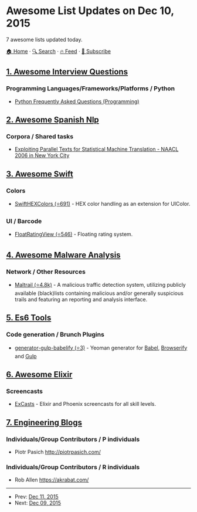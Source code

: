 # Awesome List Updates on Dec 10, 2015

7 awesome lists updated today.

[🏠 Home](/README.md) · [🔍 Search](https://www.trackawesomelist.com/search/) · [🔥 Feed](https://www.trackawesomelist.com/rss.xml) · [📮 Subscribe](https://trackawesomelist.us17.list-manage.com/subscribe?u=d2f0117aa829c83a63ec63c2f&id=36a103854c)



## [1. Awesome Interview Questions](/content/DopplerHQ/awesome-interview-questions/README.md)

### Programming Languages/Frameworks/Platforms / Python

*   [Python Frequently Asked Questions (Programming)](https://docs.python.org/2/faq/programming.html)

## [2. Awesome Spanish Nlp](/content/dav009/awesome-spanish-nlp/README.md)

### Corpora / Shared tasks

*   [Exploiting Parallel Texts for Statistical  Machine Translation -  NAACL 2006 in New York City](http://www.statmt.org/wmt06/shared-task/)

## [3. Awesome Swift](/content/matteocrippa/awesome-swift/README.md)

### Colors

*   [SwiftHEXColors (⭐691)](https://github.com/thii/SwiftHEXColors) - HEX color handling as an extension for UIColor.

### UI / Barcode

*   [FloatRatingView (⭐546)](https://github.com/glenyi/FloatRatingView) - Floating rating system.

## [4. Awesome Malware Analysis](/content/rshipp/awesome-malware-analysis/README.md)

### Network / Other Resources

*   [Maltrail (⭐4.8k)](https://github.com/stamparm/maltrail) - A malicious traffic
    detection system, utilizing publicly available (black)lists containing
    malicious and/or generally suspicious trails and featuring an reporting
    and analysis interface.

## [5. Es6 Tools](/content/addyosmani/es6-tools/README.md)

### Code generation / Brunch Plugins

*   [generator-gulp-babelify (⭐3)](https://github.com/HenriqueLimas/generator-gulp-babelify) - Yeoman generator for [Babel](https://babeljs.io/), [Browserify](http://browserify.org/) and [Gulp](http://gulpjs.com/)

## [6. Awesome Elixir](/content/h4cc/awesome-elixir/README.md)

### Screencasts

*   [ExCasts](https://excasts.com) - Elixir and Phoenix screencasts for all skill levels.

## [7. Engineering Blogs](/content/kilimchoi/engineering-blogs/README.md)

### Individuals/Group Contributors / P individuals

*   Piotr Pasich <http://piotrpasich.com/>

### Individuals/Group Contributors / R individuals

*   Rob Allen <https://akrabat.com/>

---

- Prev: [Dec 11, 2015](/content/2015/12/11/README.md)
- Next: [Dec 09, 2015](/content/2015/12/09/README.md)